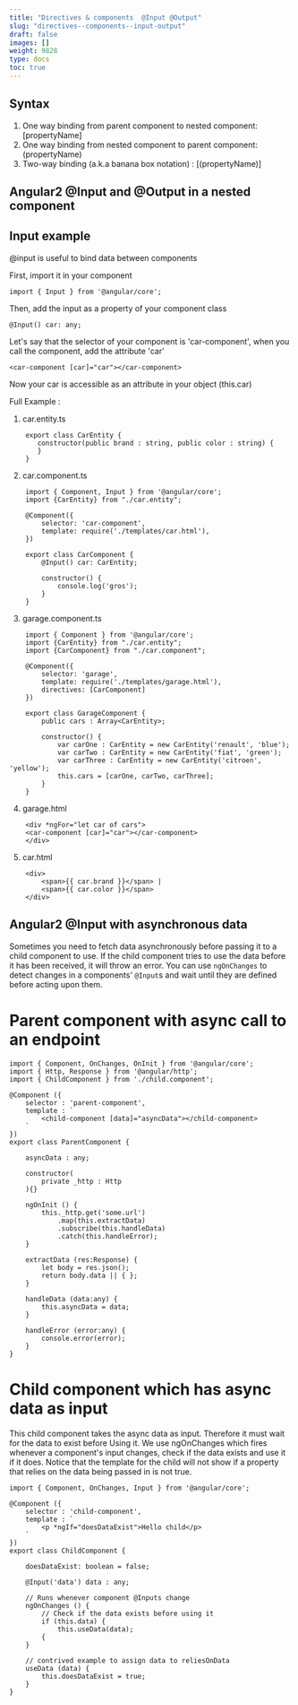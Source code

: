 ```yaml
---
title: "Directives & components  @Input @Output"
slug: "directives--components--input-output"
draft: false
images: []
weight: 9828
type: docs
toc: true
---
```


## Syntax
 1. One way binding from parent component to nested component: [propertyName]
 2. One way binding from nested component to parent component: (propertyName)
 3. Two-way binding (a.k.a banana box notation) : [(propertyName)]

## Angular2 @Input and @Output in a nested component


## Input example

@input is useful to bind data between components

First, import it in your component

<!-- language: lang-ts -->

    import { Input } from '@angular/core';

Then, add the input as a property of your component class

<!-- language: lang-ts -->

    @Input() car: any;

Let's say that the selector of your component is 'car-component', when you call the component, add the attribute 'car' 

<!-- language: lang-html -->

    <car-component [car]="car"></car-component>

Now your car is accessible as an attribute in your object (this.car)

Full Example :

 1. car.entity.ts

<!-- language: lang-ts -->

        export class CarEntity {
           constructor(public brand : string, public color : string) {
           }  
        }

 2. car.component.ts

<!-- language: lang-ts -->

        import { Component, Input } from '@angular/core';
        import {CarEntity} from "./car.entity";
        
        @Component({
            selector: 'car-component',
            template: require('./templates/car.html'),
        })
        
        export class CarComponent {
            @Input() car: CarEntity;
        
            constructor() {
                console.log('gros');
            }
        }

 3. garage.component.ts

<!-- language: lang-ts -->

        import { Component } from '@angular/core';
        import {CarEntity} from "./car.entity";
        import {CarComponent} from "./car.component";
        
        @Component({
            selector: 'garage',
            template: require('./templates/garage.html'),
            directives: [CarComponent]
        })
        
        export class GarageComponent {
            public cars : Array<CarEntity>;
        
            constructor() {
                var carOne : CarEntity = new CarEntity('renault', 'blue');
                var carTwo : CarEntity = new CarEntity('fiat', 'green');
                var carThree : CarEntity = new CarEntity('citroen', 'yellow');
                this.cars = [carOne, carTwo, carThree];
            }
        }
    

 4. garage.html

<!-- language: lang-html -->

        <div *ngFor="let car of cars">
        <car-component [car]="car"></car-component>
        </div>

 5. car.html

<!-- language: lang-html -->

        <div>
            <span>{{ car.brand }}</span> |
            <span>{{ car.color }}</span>
        </div>

 

## Angular2 @Input with asynchronous data
Sometimes you need to fetch data asynchronously before passing it to a child component to use. If the child component tries to use the data before it has been received, it will throw an error. You can use `ngOnChanges` to detect changes in a components' `@Input`s and wait until they are defined before acting upon them.

# Parent component with async call to an endpoint

    import { Component, OnChanges, OnInit } from '@angular/core';
    import { Http, Response } from '@angular/http';
    import { ChildComponent } from './child.component';

    @Component ({
        selector : 'parent-component',
        template : `
            <child-component [data]="asyncData"></child-component>
        `
    })
    export class ParentComponent {
        
        asyncData : any;

        constructor(
            private _http : Http
        ){}

        ngOnInit () {
            this._http.get('some.url')
                .map(this.extractData)
                .subscribe(this.handleData)
                .catch(this.handleError);
        }

        extractData (res:Response) {
            let body = res.json();
            return body.data || { };
        }

        handleData (data:any) {
            this.asyncData = data;
        }

        handleError (error:any) {
            console.error(error);
        }
    }


# Child component which has async data as input

This child component takes the async data as input. Therefore it must wait for the data to exist before Using it. We use ngOnChanges which fires whenever a component's input changes, check if the data exists and use it if it does. Notice that the template for the child  will not show if a property that relies on the data being passed in is not true.

    import { Component, OnChanges, Input } from '@angular/core';

    @Component ({
        selector : 'child-component',
        template : `
            <p *ngIf="doesDataExist">Hello child</p>
        `
    })
    export class ChildComponent {
        
        doesDataExist: boolean = false;

        @Input('data') data : any;

        // Runs whenever component @Inputs change
        ngOnChanges () {
            // Check if the data exists before using it
            if (this.data) {
                this.useData(data);
            {
        }

        // contrived example to assign data to reliesOnData    
        useData (data) {
            this.doesDataExist = true; 
        }
    }

 

